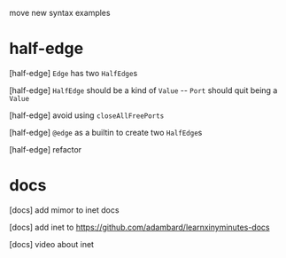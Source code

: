 move new syntax examples

# half-edge

[half-edge] `Edge` has two `HalfEdge`s

[half-edge] `HalfEdge` should be a kind of `Value` -- `Port` should quit being a `Value`

[half-edge] avoid using `closeAllFreePorts`

[half-edge] `@edge` as a builtin to create two `HalfEdge`s

[half-edge] refactor

# docs

[docs] add mimor to inet docs

[docs] add inet to https://github.com/adambard/learnxinyminutes-docs

[docs] video about inet
